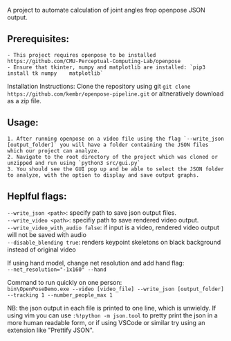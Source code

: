 A project to automate calculation of joint angles frop openpose JSON output. 

## Prerequisites:  
	- This project requires openpose to be installed https://github.com/CMU-Perceptual-Computing-Lab/openpose
	- Ensure that tkinter, numpy and matplotlib are installed: `pip3 install tk numpy	 matplotlib`

Installation Instructions:
Clone the repository using git `git clone https://github.com/kembr/openpose-pipeline.git` or altneratively download as a zip file.

## Usage:  
	1. After running openpose on a video file using the flag `--write_json [output_folder]` you will have a folder containing the JSON files which our project can analyze.
	2. Navigate to the root directory of the project which was cloned or unzipped and run using `python3 src/gui.py`
	3. You should see the GUI pop up and be able to select the JSON folder to analyze, with the option to display and save output graphs.

## Heplful flags:  
  `--write_json <path>`: specify path to save json output files.  
  `--write_video <path>`: specifiy path to save rendered video output.  
  `--write_video_with_audio false`: if input is a video, rendered video output will not be saved with audio  
  `--disable_blending true`: renders keypoint skeletons on black background instead of original video  

If using hand model, change net resolution and add hand flag:   
`--net_resolution="-1x160" --hand`

Command to run quickly on one person:  
`bin\OpenPoseDemo.exe --video [video_file] --write_json [output_folder] --tracking 1 --number_people_max 1`

NB: the json output in each file is printed to one line, which is unwieldy.
  If using vim you can use `:%!python -m json.tool` to pretty print the json
  in a more human readable form, or if using VSCode or similar try using an
  extension like "Prettify JSON".